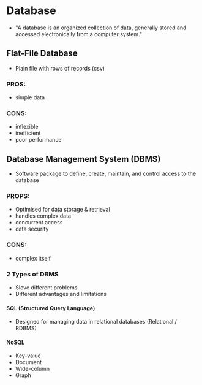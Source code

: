 # Database

- "A database is an organized collection of data, generally stored and accessed electronically from a computer system."

## Flat-File Database

- Plain file with rows of records (csv)

### PROS:

- simple data

### CONS:

- inflexible
- inefficient
- poor performance

## Database Management System (DBMS)

- Software package to define, create, maintain, and control access to the database

### PROPS:

- Optimised for data storage & retrieval
- handles complex data
- concurrent access
- data security

### CONS:

- complex itself

### 2 Types of DBMS

- Slove different problems
- Different advantages and limitations

#### SQL (Structured Query Language)

- Designed for managing data in relational databases (Relational / RDBMS)

#### NoSQL

- Key-value
- Document
- Wide-column
- Graph
